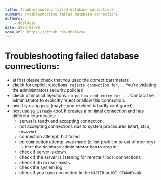 ```yaml
---
title: Troubleshooting failed database connections
summary: Troubleshooting failed database connections.
authors:
    - dbalucas
date: 2023-02-08
some_url: https://github.com/dbalucas
---
```


# Troubleshooting failed database connections:

* at first please check that you used the correct parameters!
* check for explicit rejections. `rejects connection for...` You're violating the administrators security policies!
* check of implicit  rejections. `no pg_hba.conf entry for ...` Contact the administrator to explicitly reject or allow this connection.
* next try using `psql` (maybe you're client is badly configured)
* next use `pg_isready`-tool. It creates a minimal connection and has different returncodes:
  * server is ready and accepting connection.
  * not accepting connections due to system procedures (start, stop, recover)
  * connection attempt, but failed
  * no connection attempt was made (client problem or out of memory)
  -> here the database administrator has to step in:
  * check if server is down
  * check if the server is listening for remote / local connections
  * check if db or user exists
  * check the system log
  * check if you have connected to the `MASTER` or `HOT_STANDBY=ON`

